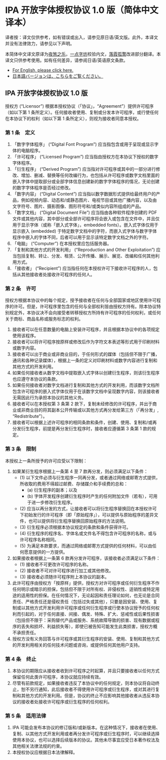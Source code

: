 # IPA 开放字体授权协议 1.0 版（简体中文译本）

译者按：译文仅供参考，如有错误或出入，请参见原日语/英文版。此外，本译文并没有法律效力，请参见以下声明。

本简体中文译文原译为[夜煞之乐](https://github.com/NightFurySL2001)，[一点字坊](https://github.com/ichitenfont)校验内文，[落霞孤鹜](https://github.com/lxgw)改进部分翻译。本译文只供参考使用。如有任何差异，请参阅日语/英语原文条款。

* [For English, please click here.](LICENSE.md/#ipa-font-license-agreement-v10)
* [日本語バージョンは、こちらをご覧ください。](LICENSE.md)

## IPA 开放字体授权协议 1.0 版

授权方 (“Licensor”) 根据本授权协议（「协议」，“Agreement”）提供许可程序（如以下第 1 条所定义）。任何接收者使用、复制或分发本许可程序，或行使任何在本协议下的权利（如以下第 1 条所定义），则视为接收者同意本授权。

### 第 1 条　定义
1. 「数字字体程序」 (“Digital Font Program”) 应当指包含或用于呈现或显示字体的电脑程序。
2. 「许可程序」 (“Licensed Program”) 应当指由授权方在本协议下授权的数字字体程序。
3. 「衍生程序」 (“Derived Program”) 应当指对许可程序或其中的一部分进行修改、增加、删减、替换等任何改编行为，也包括从许可程序或数字文档里面的嵌入字体中提取部分或全部字体信息创建新的数字字体程序的情况，无论创建的数字字体程序是否经过修改。
4. 「数字内容」 (“Digital Content”) 应当指以数字数据形式提供给最终用户的产品，例如视频内容、动态和/或静态图片、电视节目或其他广播内容，以及由文字符号、图片、摄影图像、图形符号和/或类似内容所组成的产品。
5. 「数字文档」 (“Digital Document File”) 应当指由各种软件程序创建的 PDF 文件或其他内容，其中部分或全部许可程序将会嵌入或包含在文件中，并且仅用于显示字体（或称「嵌入式字体」，embedded fonts）。嵌入式字体仅用于显示嵌入 (embedded) 于特定数字文档中的字符，而嵌入式字体与数字字体程序中嵌入的字体不同，后者可以用于显示该特定数字文档之外的字符。
6. 「电脑」 (“Computer”) 在本授权里应包括服务器。
7. 「复制和其他方式的开发利用」 (“Reproduction and Other Exploitation”) 应当包括复制、转让、分发、租赁、公开传播、展示、展览、改编和任何其他利用方式。
8. 「接收者」 (“Recipient”) 应当指任何在本授权许可下接收许可程序的人，包括从其他接收者处接收许可程序的任何人。

### 第 2 条　许可
授权方根据本协议中的每个规定，授予接收者在任何与全部国家或地区使用许可程序的许可。但是，许可程序里包含的任何与全部权利皆由授权方持有。除本协议特别规定外，本协议决不会向接受者转移授权方所持有许可程序的任何权利，或任何关于商标、商品名称或服务标志的权利。
1. 接收者可以在任意数量的电脑上安装许可程序，并且根据本协议中的各项规定使用该程序。
2. 接收者可以将许可程序按原样或修改后作为字符文本表述等形式用于印刷材料或数字内容。
3. 接收者可以出于商业或非商业目的，于任何形式的媒体（包括但不限于广播，通讯和各种记录媒体），根据上一条的定义对印刷材料或数字内容进行复制和其他方式的开发利用。
4. 如果任何接收者从数字文档中提取嵌入式字体以创建衍生程序，则该衍生程序也应遵守本协议的条款。
5. 如果任何接收者对数字文档进行复制和其他方式的开发利用，而该数字文档所包含许可程序的嵌入式字体仅用于在该数字文档中呈现数字内容，则该接收者无需因此行为承担本协议的其他义务。
6. 接收者可以在本授权第 3 条第 2 款下，复制未经修改的许可程序，并出于商业或非商业目的将其副本公开传输或以其他方式再分发给第三方（「再分发」, “Redistribute”）。
7. 接收者可以根据上述许可程序的相同条款和条件，创建、使用、复制和/或再分发衍生程序，前提是再分发衍生程序时，接收者应遵循第 3 条第 1 款的规定。

### 第 3 条　限制
本授权上一条所授予的许可应受以下限制：
1. 如果某衍生程序根据上一条第 4 至 7 款再分发，则必须满足以下条件：
	- (1) 以下文件必须与衍生程序一同再分发，或者通过网络或邮寄方式提供，所收取的费用不得超过邮费、存储媒介和手续费的总和：
		- (a) 衍生程序的副本；以及
		- (b) 字体开发程序创建衍生程序时产生的任何附加文件（若有），可用于进一步修改衍生程序。
	- (2) 应当以再分发的方式，让接收者可以将衍生程序替换回在本授权许可下初始发行的许可程序（即「原始程序」），可以提供与原始程序的差异文件，也可以提供将衍生程序替换回原始程序的方法说明。
	- (3) 衍生程序必须根据本协议规定的条款和条件获得许可。
	- (4) 衍生程序的程序名、字体名或文件名不得包含许可程序的名称，或与许可程序名称相同。
	- (5) 为满足本款要求，而通过网络或邮寄方式提供的任何材料，可以由任何愿意提供的一方提供。
2. 如果接收者根据上一条第 6 款再分发许可程序，该接收者必须满足以下条件：
	- (1) 接收者不可更改许可程序的名称。
	- (2) 接收者不可对许可程序进行加工或其他修改。
	- (3) 接收者必须随许可程序附上本协议的副本。
3. 此许可程序由授权方「按原样」提供，授权方对许可程序或任何衍生程序不作任何明示或暗示的担保，包括但不限于对所有权、非侵权性、适销性或特定用途的适用性的担保。在任何情况下，无论起因和责任理论如何，也无论是合同责任、严格责任还是侵权责任（包括过失或其他），只要是因安装、使用、复制或以其他方式开发利用许可程序或任何衍生程序或行使本协议授予的任何权利而引起的，对于任何直接、间接、偶发、特殊、扩大、惩戒性或后果性损害（包括但不限于：采购替代产品或服务、系统故障导致的损害、现有数据或程序的丢失和损坏、利益损失等），即使已被告知可能发生此类损害，授权方概不承担责任。
4. 授权方没有义务回答与许可程序或其衍生程序的安装、使用、复制和其他方式的开发利用相关的任何技术问题或咨询，或提供任何其他用户支持。

### 第 4 条　终止
1. 本协议的期限应从接收者收到许可程序之时起算，并且只要接收者以任何方式保留任何此类许可程序，本协议就应持续有效。
2. 尽管有前款规定，如果接收者违反了本协议中的任何规定，则本协议将自动终止，恕不另行通知，此后接收者不得使用许可程序或衍生程序，或对其进行复制和其他方式的开发利用。但是，协议的终止不应影响其他接收者从违反本协议的接收者处接收许可程序或衍生程序的任何权利。

### 第 5 条　适用法律
1. IPA 可能会发布本协议的修订版和/或新版本。在这种情况下，接收者在使用、复制、以其他方式开发利用或者再分发许可程序或衍生程序时，可以继续选择使用本协议，也可以选择后续版本的协议。其他未尽事宜应受日本著作权法及其他相关法律法规的约束。
2. 本授权协议应根据日本法律解释。

